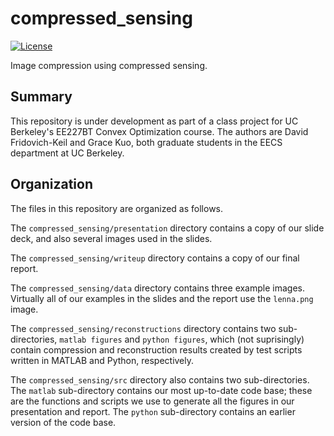 # compressed_sensing
[![License](https://img.shields.io/badge/license-BSD-blue.svg)](LICENSE)

Image compression using compressed sensing.

## Summary
This repository is under development as part of a class project for UC Berkeley's EE227BT Convex Optimization course. The authors are David Fridovich-Keil and Grace Kuo, both graduate students in the EECS department at UC Berkeley.

## Organization
The files in this repository are organized as follows.

The `compressed_sensing/presentation` directory contains a copy of our slide deck, and also several images used in the slides.

The `compressed_sensing/writeup` directory contains a copy of our final report.

The `compressed_sensing/data` directory contains three example images. Virtually all of our examples in the slides and the report use the `lenna.png` image.

The `compressed_sensing/reconstructions` directory contains two sub-directories, `matlab figures` and `python figures`, which (not suprisingly) contain compression and reconstruction results created by test scripts written in MATLAB and Python, respectively.

The `compressed_sensing/src` directory also contains two sub-directories. The `matlab` sub-directory contains our most up-to-date code base; these are the functions and scripts we use to generate all the figures in our presentation and report. The `python` sub-directory contains an earlier version of the code base.